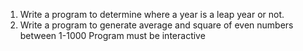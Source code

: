 1. Write a program to determine where a year is a leap year or not.
2. Write a program to generate average and square of even numbers between 1-1000
Program must be interactive 
